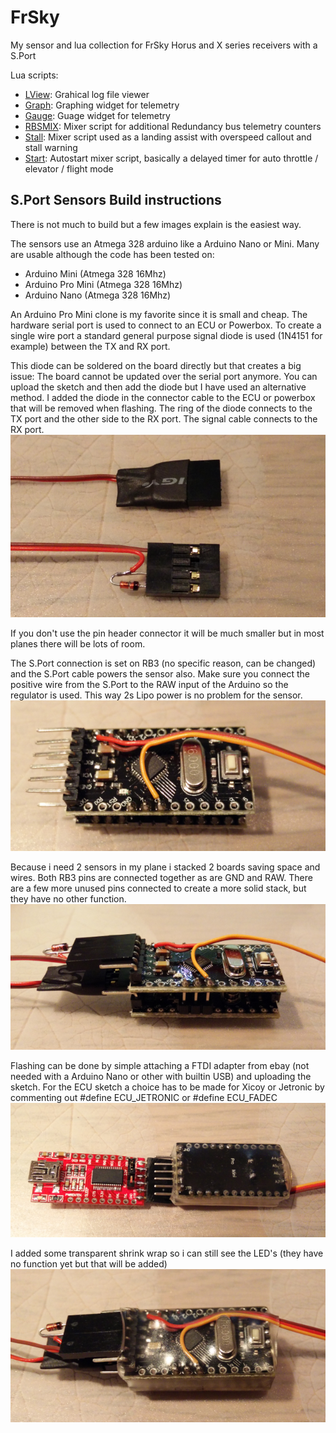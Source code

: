 # FrSky
My sensor and lua collection for FrSky Horus and X series receivers with a S.Port

Lua scripts:
 - [LView](https://github.com/RealTadango/FrSky/tree/master/LView): Grahical log file viewer
 - [Graph](https://github.com/RealTadango/FrSky/tree/master/Graph): Graphing widget for telemetry
 - [Gauge](https://github.com/RealTadango/FrSky/tree/master/Gauge): Guage widget for telemetry
 - [RBSMIX](https://github.com/RealTadango/FrSky/tree/master/RBSMIX): Mixer script for additional Redundancy bus telemetry counters
 - [Stall](https://github.com/RealTadango/FrSky/tree/master/Stall): Mixer script used as a landing assist with overspeed callout and stall warning
 - [Start](https://github.com/RealTadango/FrSky/tree/master/Start): Autostart mixer script, basically a delayed timer for auto throttle / elevator / flight mode

## S.Port Sensors Build instructions

There is not much to build but a few images explain is the easiest way.

The sensors use an Atmega 328 arduino like a Arduino Nano or Mini. Many are usable although the code has been tested on:
 - Arduino Mini (Atmega 328 16Mhz)
 - Arduino Pro Mini (Atmega 328 16Mhz)
 - Arduino Nano (Atmega 328 16Mhz)

An Arduino Pro Mini clone is my favorite since it is small and cheap. The hardware serial port is used to connect to an ECU or Powerbox. To create a single wire port a standard general purpose signal diode is used (1N4151 for example) between the TX and RX port.

This diode can be soldered on the board directly but that creates a big issue: The board cannot be updated over the serial port anymore. You can upload the sketch and then add the diode but I have used an alternative method. I added the diode in the connector cable to the ECU or powerbox that will be removed when flashing. The ring of the diode connects to the TX port and the other side to the RX port. The signal cable connects to the RX port.
![Sensor cable](img/sensors_cables.png)

If you don't use the pin header connector it will be much smaller but in most planes there will be lots of room.

The S.Port connection is set on RB3 (no specific reason, can be changed) and the S.Port cable powers the sensor also. Make sure you connect the positive wire from the S.Port to the RAW input of the Arduino so the regulator is used. This way 2s Lipo power is no problem for the sensor.
![S.Port cable](img/sensors_sport.png)

Because i need 2 sensors in my plane i stacked 2 boards saving space and wires. Both RB3 pins are connected together as are GND and RAW. There are a few more unused pins connected to create a more solid stack, but they have no other function.
![2 stacked sensors](img/sensors_stacked.png)

Flashing can be done by simple attaching a FTDI adapter from ebay (not needed with a Arduino Nano or other with builtin USB) and uploading the sketch. For the ECU sketch a choice has to be made for Xicoy or Jetronic by commenting out #define ECU_JETRONIC or #define ECU_FADEC
![Flashing with FTDI](img/sensors_ftdi.png)

I added some transparent shrink wrap so i can still see the LED's (they have no function yet but that will be added)
![Ready to install](img/sensors_ready.png)
